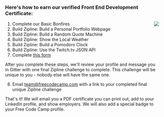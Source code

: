 ### Here's how to earn our verified Front End Development Certificate:

1. Complete our Basic Bonfires <img align="right" src="http://i.imgur.com/GwCbYnw.jpg?1">
2. Build Zipline: Build a Personal Portfolio Webpage
3. Build Zipline: Build a Random Quote Machine
4. Build Zipline: Show the Local Weather
5. Build Zipline: Build a Pomodoro Clock
6. Build Zipline: Use the Twitch.tv JSON API
7. Complete [this form](https://freecodecamp.typeform.com/to/mQbMpA) 

After you complete these steps, we'll review your profile and message you in Gitter with one final Zipline challenge to complete. This challenge will be unique to you - nobody else will have the same one.

8. Email team@freecodecamp.com with a link to your completed final unique Zipline challenge

That's it! We will email you a PDF certificate you can print out, add to your LinkedIn profile, and show employers. We will also add a special badge to your Free Code Camp profile.